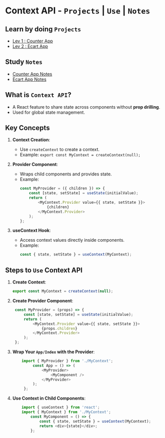 # Context API -  `Projects` | `Use` | `Notes`

## Learn by doing `Projects` 
 - [Lev 1 : Counter App](/counter)
 - [Lev 2 : Ecart App](/ecart)

## Study `Notes` 
 - [Counter App Notes](/counter/Counter%20Notes.md)
 - [Ecart App Notes](/ecart/Ecart%20Notes.md)

## What is `Context API`?
- A React feature to share state across components without **prop drilling**.
- Used for global state management.


## Key Concepts
1. **Context Creation**:
   - Use `createContext` to create a context.
   - Example: `export const MyContext = createContext(null);`

2. **Provider Component**:
   - Wraps child components and provides state.
   - Example:
     ```javascript
     const MyProvider = ({ children }) => {
         const [state, setState] = useState(initialValue);
         return (
             <MyContext.Provider value={{ state, setState }}>
                 {children}
             </MyContext.Provider>
         );
     };
     ```

3. **useContext Hook**:
   - Access context values directly inside components.
   - Example:
     ```javascript
     const { state, setState } = useContext(MyContext);
     ```



## Steps to `Use` Context API
1. **Create Context**:
   ```javascript
   export const MyContext = createContext(null);
   ```
2. **Create Provider Component**:
   ```javascript
    const MyProvider = (props) => {
        const [state, setState] = useState(initialValue);
        return (
            <MyContext.Provider value={{ state, setState }}>
                {props.children}
            </MyContext.Provider>
        );
    };
   ```
3. **Wrap Your `App/Index` with the Provider**:
   ```javascript
       import { MyProvider } from './MyContext';
            const App = () => (
                <MyProvider>
                    <MyComponent />
                </MyProvider>
            );
        };
   ```
4. **Use Context in Child Components**:
    ```javascript
        import { useContext } from 'react';
        import { MyContext } from './MyContext';
            const MyComponent = () => {
                const { state, setState } = useContext(MyContext);
                return <div>{state}</div>;
            };
    ```
